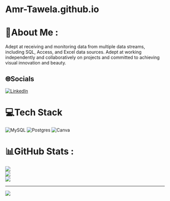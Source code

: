 # Amr-Tawela.github.io
# 💫About Me :
Adept at receiving and monitoring data from multiple data streams, including SQL, Access, and Excel data sources. Adept at working independently and collaboratively on projects and committed to achieving visual innovation and beauty.

## 🌐Socials
[![LinkedIn](https://img.shields.io/badge/LinkedIn-%230077B5.svg?logo=linkedin&logoColor=white)](https://linkedin.com/in/https://www.linkedin.com/in/amr-tawela/) 

# 💻Tech Stack
![MySQL](https://img.shields.io/badge/mysql-%2300f.svg?style=for-the-badge&logo=mysql&logoColor=white) ![Postgres](https://img.shields.io/badge/postgres-%23316192.svg?style=for-the-badge&logo=postgresql&logoColor=white) ![Canva](https://img.shields.io/badge/Canva-%2300C4CC.svg?style=for-the-badge&logo=Canva&logoColor=white)
# 📊GitHub Stats :
![](https://github-readme-stats.vercel.app/api?username=Amr-Tawela&theme=radical&hide_border=false&include_all_commits=true&count_private=true)<br/>
![](https://github-readme-streak-stats.herokuapp.com/?user=Amr-Tawela&theme=radical&hide_border=false)<br/>
![](https://github-readme-stats.vercel.app/api/top-langs/?username=Amr-Tawela&theme=radical&hide_border=false&include_all_commits=true&count_private=true&layout=compact)

---
[![](https://visitcount.itsvg.in/api?id=Amr-Tawela&icon=0&color=0)](https://visitcount.itsvg.in)
